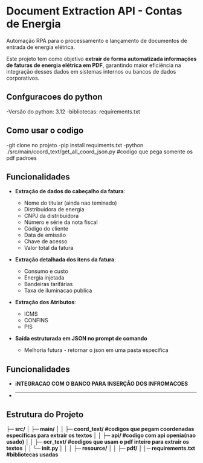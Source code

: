 # Document Extraction API - Contas de Energia

Automação RPA  para o processamento e lançamento de documentos de entrada de energia elétrica.

Este projeto tem como objetivo **extrair de forma automatizada informações de faturas de energia elétrica em PDF**, garantindo maior eficiência na integração desses dados em sistemas internos ou bancos de dados corporativos.

## Confguracoes do python 
-Versão do python: 3.12
-bibliotecas: requirements.txt

## Como usar o codigo
-git clone no projeto
-pip install requiments.txt
-python ./src/main/coord_text/get_all_coord_json.py #codigo que pega somente os pdf padroes 

## Funcionalidades

- **Extração de dados do cabeçalho da fatura**:
  - Nome do titular (ainda nao teminado)
  - Distribuidora de energia
  - CNPJ da distribuidora
  - Número e série da nota fiscal
  - Código do cliente
  - Data de emissão
  - Chave de acesso
  - Valor total da fatura
- **Extração detalhada dos itens da fatura**:
  - Consumo e custo
  - Energia injetada
  - Bandeiras tarifárias
  - Taxa de iluminacao publica
- **Extração dos Atributos**:
  - ICMS
  - CONFINS
  - PIS

- **Saída estruturada em JSON no prompt de comando**
  - Melhoria futura - retornar o json em uma pasta especifica

## Funcionalidades

- **iNTEGRACAO COM O BANCO PARA INSERÇÃO DOS INFROMACOES**
- ** **

## Estrutura do Projeto

**├─ src/**
**│ ├─ main/**
**│ │ ├─ coord_text/ #codigos que pegam coordenadas especificas para extrair os textos**
**│ │ ├─ api/ #codigo com api openia(nao usado)**
**│ │ ├─ ocr_text/ #codigos que usam o pdf inteiro para extrair os textos**
**│ │ └─ __init__.py**
**│ │**
**│ ├─ resource/**
**│ │ ├─ pdf/**
**│ │─ requirements.txt #bibliotecas usadas**


